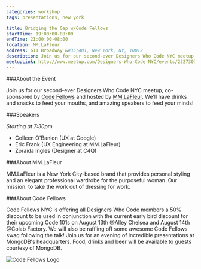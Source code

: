 ```yaml
---
categories: workshop
tags: presentations, new york

title: Bridging the Gap w/Code Fellows
startTime: 19:00:00-08:00
endTime: 21:00:00-08:00
location: MM.LaFleur
address: 611 Broadway &#35;401, New York, NY, 10012
description: Join us for our second-ever Designers Who Code NYC meetup, co-sponsored by Code Fellows and hosted by MM.LaFleur.
meetupLink: http://www.meetup.com/Designers-Who-Code-NYC/events/232730746/
---
```


###About the Event 

Join us for our second-ever Designers Who Code NYC meetup, co-sponsored by [Code Fellows](https://www.codefellows.org/) and hosted by [MM.LaFleur](https://mmlafleur.com/). We'll have drinks and snacks to feed your mouths, and amazing speakers to feed your minds!

###Speakers

_Starting at 7:30pm_

* Colleen O'Banion (UX at Google)
* Eric Frank (UX Engineering at MM.LaFleur)
* Zoraida Ingles (Designer at C4Q)

###About MM.LaFleur

MM.LaFleur is a New York City-based brand that provides personal styling and an elegant professional wardrobe for the purposeful woman. Our mission: to take the work out of dressing for work.

###About Code Fellows

Code Fellows NYC is offering all Designers Who Code members a 50% discount to be used in conjunction with the current early bird discount for their upcoming Code 101s on August 13th @Alley Chelsea and August 14th @Colab Factory. We will also be raffling off some awesome Code Fellows swag following the talk! 
Join us for an evening of incredible presentations at MongoDB's headquarters.  Food, drinks and beer will be available to guests courtesy of MongoDB.

![Code Fellows Logo](/images/codefellows.jpg)